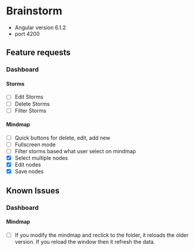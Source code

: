 # Brainstorm

- Angular version 6.1.2
- port 4200

## Feature requests


### Dashboard

#### Storms

- [ ] Edit Storms
- [ ] Delete Storms
- [ ] Filter Storms

#### Mindmap
- [ ] Quick buttons for delete, edit, add new
- [ ] Fullscreen mode
- [ ] Filter storms based what user select on mindmap
- [x] Select multiple nodes
- [x] Edit nodes
- [x] Save nodes

## Known Issues

### Dashboard
#### Mindmap
- [ ] If you modify the mindmap and reclick to the folder, it reloads the older version. If you reload the window then it refresh the data.
